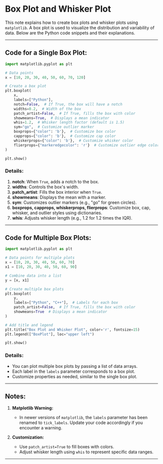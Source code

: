 # Box Plot and Whisker Plot

This note explains how to create box plots and whisker plots using `matplotlib`. A box plot is used to visualize the distribution and variability of data. Below are the Python code snippets and their explanations.

---

## Code for a Single Box Plot:
```python
import matplotlib.pyplot as plt

# Data points
x = [10, 20, 30, 40, 50, 60, 70, 120]

# Create a box plot
plt.boxplot(
    x,
    labels=["Python"],
    notch=False,  # If True, the box will have a notch
    widths=0.2,  # Width of the box
    patch_artist=False,  # If True, fills the box with color
    showmeans=True,  # Displays a mean indicator
    whis=1.2,  # Whisker length factor (default is 1.5)
    sym="go",  # Customize outlier marker
    boxprops={"color": 'b'},  # Customize box color
    capprops={"color": 'b'},  # Customize cap color
    whiskerprops={"color": 'b'},  # Customize whisker color
    flierprops={"markeredgecolor": 'r'}  # Customize outlier edge color
)

plt.show()
```

### Details:
1. **notch**: When `True`, adds a notch to the box.
2. **widths**: Controls the box's width.
3. **patch_artist**: Fills the box interior when `True`.
4. **showmeans**: Displays the mean with a marker.
5. **sym**: Customizes outlier markers (e.g., "go" for green circles).
6. **boxprops, capprops, whiskerprops, flierprops**: Customize box, cap, whisker, and outlier styles using dictionaries.
7. **whis**: Adjusts whisker length (e.g., 1.2 for 1.2 times the IQR).

---

## Code for Multiple Box Plots:
```python
import matplotlib.pyplot as plt

# Data points for multiple plots
x = [10, 20, 30, 40, 50, 60, 70]
x1 = [10, 20, 30, 40, 50, 60, 90]

# Combine data into a list
y = [x, x1]

# Create multiple box plots
plt.boxplot(
    y,
    labels=["Python", "C++"],  # Labels for each box
    patch_artist=False,  # If True, fills the box with color
    showmeans=True  # Displays a mean indicator
)

# Add title and legend
plt.title("Box Plot and Whisker Plot", color='r', fontsize=15)
plt.legend(["BoxPlot"], loc="upper left")

plt.show()
```

### Details:
- You can plot multiple box plots by passing a list of data arrays.
- Each label in the `labels` parameter corresponds to a box plot.
- Customize properties as needed, similar to the single box plot.

---

## Notes:
1. **Matplotlib Warning:**
   - In newer versions of `matplotlib`, the `labels` parameter has been renamed to `tick_labels`. Update your code accordingly if you encounter a warning.

2. **Customization:**
   - Use `patch_artist=True` to fill boxes with colors.
   - Adjust whisker length using `whis` to represent specific data ranges.

---


